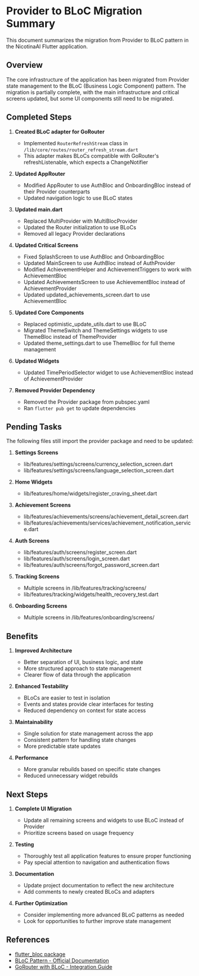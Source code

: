 # Provider to BLoC Migration Summary

This document summarizes the migration from Provider to BLoC pattern in the NicotinaAI Flutter application.

## Overview

The core infrastructure of the application has been migrated from Provider state management to the BLoC (Business Logic Component) pattern. The migration is partially complete, with the main infrastructure and critical screens updated, but some UI components still need to be migrated.

## Completed Steps

1. **Created BLoC adapter for GoRouter**
   - Implemented `RouterRefreshStream` class in `/lib/core/routes/router_refresh_stream.dart`
   - This adapter makes BLoCs compatible with GoRouter's refreshListenable, which expects a ChangeNotifier

2. **Updated AppRouter**
   - Modified AppRouter to use AuthBloc and OnboardingBloc instead of their Provider counterparts
   - Updated navigation logic to use BLoC states

3. **Updated main.dart**
   - Replaced MultiProvider with MultiBlocProvider
   - Updated the Router initialization to use BLoCs
   - Removed all legacy Provider declarations

4. **Updated Critical Screens**
   - Fixed SplashScreen to use AuthBloc and OnboardingBloc
   - Updated MainScreen to use AuthBloc instead of AuthProvider
   - Modified AchievementHelper and AchievementTriggers to work with AchievementBloc
   - Updated AchievementsScreen to use AchievementBloc instead of AchievementProvider
   - Updated updated_achievements_screen.dart to use AchievementBloc

5. **Updated Core Components**
   - Replaced optimistic_update_utils.dart to use BLoC
   - Migrated ThemeSwitch and ThemeSettings widgets to use ThemeBloc instead of ThemeProvider
   - Updated theme_settings.dart to use ThemeBloc for full theme management

6. **Updated Widgets**
   - Updated TimePeriodSelector widget to use AchievementBloc instead of AchievementProvider

7. **Removed Provider Dependency**
   - Removed the Provider package from pubspec.yaml
   - Ran `flutter pub get` to update dependencies

## Pending Tasks

The following files still import the provider package and need to be updated:

1. **Settings Screens**
   - lib/features/settings/screens/currency_selection_screen.dart
   - lib/features/settings/screens/language_selection_screen.dart

2. **Home Widgets**
   - lib/features/home/widgets/register_craving_sheet.dart

3. **Achievement Screens**
   - lib/features/achievements/screens/achievement_detail_screen.dart
   - lib/features/achievements/services/achievement_notification_service.dart

5. **Auth Screens**
   - lib/features/auth/screens/register_screen.dart
   - lib/features/auth/screens/login_screen.dart
   - lib/features/auth/screens/forgot_password_screen.dart

6. **Tracking Screens**
   - Multiple screens in /lib/features/tracking/screens/
   - lib/features/tracking/widgets/health_recovery_test.dart

7. **Onboarding Screens**
   - Multiple screens in /lib/features/onboarding/screens/

## Benefits

1. **Improved Architecture**
   - Better separation of UI, business logic, and state
   - More structured approach to state management
   - Clearer flow of data through the application

2. **Enhanced Testability**
   - BLoCs are easier to test in isolation
   - Events and states provide clear interfaces for testing
   - Reduced dependency on context for state access

3. **Maintainability**
   - Single solution for state management across the app
   - Consistent pattern for handling state changes
   - More predictable state updates

4. **Performance**
   - More granular rebuilds based on specific state changes
   - Reduced unnecessary widget rebuilds

## Next Steps

1. **Complete UI Migration**
   - Update all remaining screens and widgets to use BLoC instead of Provider
   - Prioritize screens based on usage frequency

2. **Testing**
   - Thoroughly test all application features to ensure proper functioning
   - Pay special attention to navigation and authentication flows

3. **Documentation**
   - Update project documentation to reflect the new architecture
   - Add comments to newly created BLoCs and adapters

4. **Further Optimization**
   - Consider implementing more advanced BLoC patterns as needed
   - Look for opportunities to further improve state management

## References

- [flutter_bloc package](https://pub.dev/packages/flutter_bloc)
- [BLoC Pattern - Official Documentation](https://bloclibrary.dev)
- [GoRouter with BLoC - Integration Guide](https://gorouter.dev/state-management)